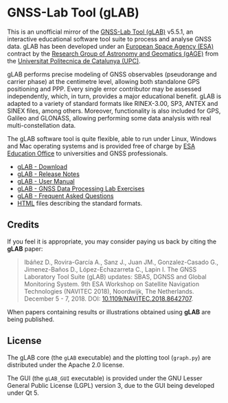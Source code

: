 GNSS-Lab Tool (gLAB)
====================

This is an unofficial mirror of the [GNSS-Lab Tool (gLAB)](https://gage.upc.edu/gLAB/) v5.5.1, an interactive educational software tool suite to process and analyse GNSS data. gLAB has been developed under an [European Space Agency (ESA)](https://www.esa.int/navigation) contract by the [Research Group of Astronomy and Geomatics (gAGE)](https://gage.upc.edu/) from the [Universitat Politecnica de Catalunya (UPC)](https://www.upc.edu/).

gLAB performs precise modeling of GNSS observables (pseudorange and carrier phase) at the centimetre level, allowing both standalone GPS positioning and PPP. Every single error contributor may be assessed independently, which, in turn, provides a major educational benefit. gLAB is adapted to a variety of standard formats like RINEX-3.00, SP3, ANTEX and SINEX files, among others. Moreover, functionality is also included for GPS, Galileo and GLONASS, allowing performing some data analysis with real multi-constellation data.

The gLAB software tool is quite flexible, able to run under Linux, Windows and Mac operating systems and is provided free of charge by [ESA Education Office](https://www.esa.int/education) to universities and GNSS professionals.

* [gLAB - Download](https://gage.upc.edu/glab-download)
* [gLAB - Release Notes](https://gage.upc.edu/glab-release-notes)
* [gLAB - User Manual](https://gage.upc.edu/sites/default/files/gLAB/gLAB_SUM.pdf)
* [gLAB - GNSS Data Processing Lab Exercises](https://gage.upc.edu/forum/gnss-data-processing-lab-exercises)
* [gLAB - Frequent Asked Questions](https://gage.upc.edu/glab-faq)
* [HTML](https://gage.upc.edu/gFD) files describing the standard formats.

Credits
-------

If you feel it is appropriate, you may consider paying us back by citing the **gLAB** paper:

> Ibáñez D., Rovira-García A., Sanz J., Juan JM., Gonzalez-Casado G., Jimenez-Baños D., López-Echazarreta C., Lapin I. The GNSS Laboratory Tool Suite (gLAB) updates: SBAS, DGNSS and Global Monitoring System. 9th ESA Workshop on Satellite Navigation Technologies (NAVITEC 2018), Noordwijk, The Netherlands. December 5 - 7, 2018. DOI: [10.1109/NAVITEC.2018.8642707](https://doi.org/10.1109/NAVITEC.2018.8642707).

When papers containing results or illustrations obtained using **gLAB** are being published.

License
-------

The gLAB core (the `gLAB` executable) and the plotting tool (`graph.py`) are distributed under the Apache 2.0 license.

The GUI (the `gLAB_GUI` executable) is provided under the GNU Lesser General Public License (LGPL) version 3, due to the GUI being developed under Qt 5.
